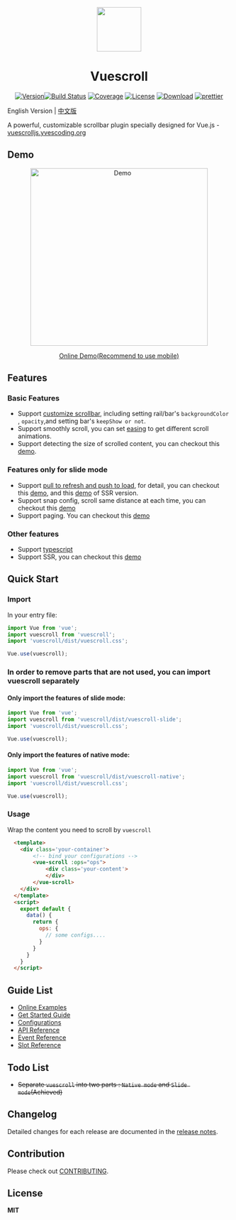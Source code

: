 <p align="center"><a href="http://vuescrolljs.yvescoding.org/"><img width="100" src="http://vuescrolljs.yvescoding.org/logo.png" /></a></p>
<h1 align="center">Vuescroll</h1>
<p align="center">
  <a href="https://www.npmjs.com/package/vuescroll"><img src="https://img.shields.io/npm/v/vuescroll.svg" alt="Version"></a><a href="https://circleci.com/gh/YvesCoding/vuescroll/tree/dev"><img src="https://img.shields.io/circleci/project/YvesCoding/vuescroll/dev.svg" alt="Build Status"></a>
   <a href="https://codecov.io/github/YvesCoding/vuescroll?branch=dev"><img src="https://img.shields.io/codecov/c/github/YvesCoding/vuescroll/dev.svg" alt="Coverage"></a>
  <a href="https://www.npmjs.com/package/vuescroll"><img src="https://img.shields.io/npm/l/vuescroll.svg" alt="License"></a>
<a href="https://www.npmjs.com/package/vuescroll"><img src="https://img.shields.io/npm/dm/vuescroll.svg" alt="Download"></a>
<a href="https://github.com/YvesCoding/vuescroll"><img src="https://img.shields.io/badge/code_style-prettier-ff69b4.svg?style=flat-square" alt="prettier"></a>
</p>

English Version | [中文版](https://github.com/YvesCoding/vuescroll/blob/dev/README-ZH.md)

A powerful, customizable scrollbar plugin specially designed for Vue.js - [vuescrolljs.yvescoding.org](http://vuescrolljs.yvescoding.org/)

## Demo

<p align="center">
  <a href="https://github.com/YvesCoding/vuescroll-issue-list-demo" target="_blank"><img src="https://github.com/wangyi7099/pictureCdn/blob/master/allPic/vuescroll/show1.gif?raw=true" width="400"  alt="Demo"/></a>
</p>

<p align="center">
  <a href="https://vuescroll-issue-list-demo-zdizhghthq.now.sh">Online Demo(Recommend to use mobile)</a>
</p>

## Features

### Basic Features

- Support [customize scrollbar](http://vuescrolljs.yvescoding.org/guide/configuration.html#bar), including setting rail/bar's `backgroundColor` , `opacity`,and setting bar's `keepShow or not`.
- Support smoothly scroll, you can set [easing](http://vuescrolljs.yvescoding.org/guide/configuration.html#detailed-options-2) to get different scroll animations.
- Support detecting the size of scrolled content, you can checkout this [demo](http://vuescrolljs.yvescoding.org/demo/#_3-detect-size-changes).

### Features only for slide mode

- Support [pull to refresh and push to load](http://vuescrolljs.yvescoding.org/guide/configuration.html#pullrefresh), for detail, you can checkout this [demo](http://vuescrolljs.yvescoding.org/demo/#_4-pull-refresh-or-push-load-supported), and this [demo](https://vuescroll-issue-list-demo-zdizhghthq.now.sh/) of SSR version.
- Support snap config, scroll same distance at each time, you can checkout this [demo](http://vuescrolljs.yvescoding.org/demo/#_2-timepicker)
- Support paging. You can checkout this [demo](http://vuescrolljs.yvescoding.org/demo/#_1-carousel)

### Other features

- Support [typescript](http://vuescrolljs.yvescoding.org/guide/typescript.html)
- Support SSR, you can checkout this [demo](https://vuescroll-issue-list-demo-zdizhghthq.now.sh/)

## Quick Start

### Import

In your entry file:

```javascript
import Vue from 'vue';
import vuescroll from 'vuescroll';
import 'vuescroll/dist/vuescroll.css';

Vue.use(vuescroll);
```

### In order to remove parts that are not used, you can import vuescroll separately

#### Only import the features of slide mode:

```javascript
import Vue from 'vue';
import vuescroll from 'vuescroll/dist/vuescroll-slide';
import 'vuescroll/dist/vuescroll.css';

Vue.use(vuescroll);
```

#### Only import the features of native mode:

```javascript
import Vue from 'vue';
import vuescroll from 'vuescroll/dist/vuescroll-native';
import 'vuescroll/dist/vuescroll.css';

Vue.use(vuescroll);
```

### Usage

Wrap the content you need to scroll by `vuescroll`

```html
  <template>
    <div class='your-container'>
        <!-- bind your configurations -->
        <vue-scroll :ops="ops">
            <div class='your-content'>
            </div>
        </vue-scroll>
    </div>
  </template>
  <script>
    export default {
      data() {
        return {
          ops: {
            // some configs....
          }
        }
      }
    }
  </script>
```

## Guide List

- [Online Examples](http://vuescrolljs.yvescoding.org/demo/)
- [Get Started Guide](http://vuescrolljs.yvescoding.org/guide/getting-started.html)
- [Configurations](http://vuescrolljs.yvescoding.org/guide/configuration.html)
- [API Reference](http://vuescrolljs.yvescoding.org/guide/api.html)
- [Event Reference](http://vuescrolljs.yvescoding.org/guide/event.html)
- [Slot Reference](http://vuescrolljs.yvescoding.org/guide/slot.html)

## Todo List

- ~~Separate `vuescroll` into two parts : `Native mode` and `Slide mode`(Achieved)~~

## Changelog

Detailed changes for each release are documented in the [release notes](https://github.com/YvesCoding/releases).

## Contribution

Please check out [CONTRIBUTING](.github/CONTRIBUTING.md).

## License

**MIT**
